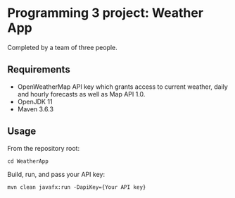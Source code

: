 # Programming 3 project: Weather App
Completed by a team of three people.

## Requirements
- OpenWeatherMap API key which grants access to current weather, daily and hourly forecasts as well as Map API 1.0.
- OpenJDK 11
- Maven 3.6.3

## Usage
From the repository root:
```
cd WeatherApp
```
Build, run, and pass your API key:
```
mvn clean javafx:run -DapiKey={Your API key}
```
